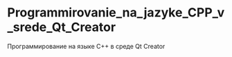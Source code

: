 # Programmirovanie_na_jazyke_CPP_v_srede_Qt_Creator
Программирование на языке С++ в среде Qt Creator
